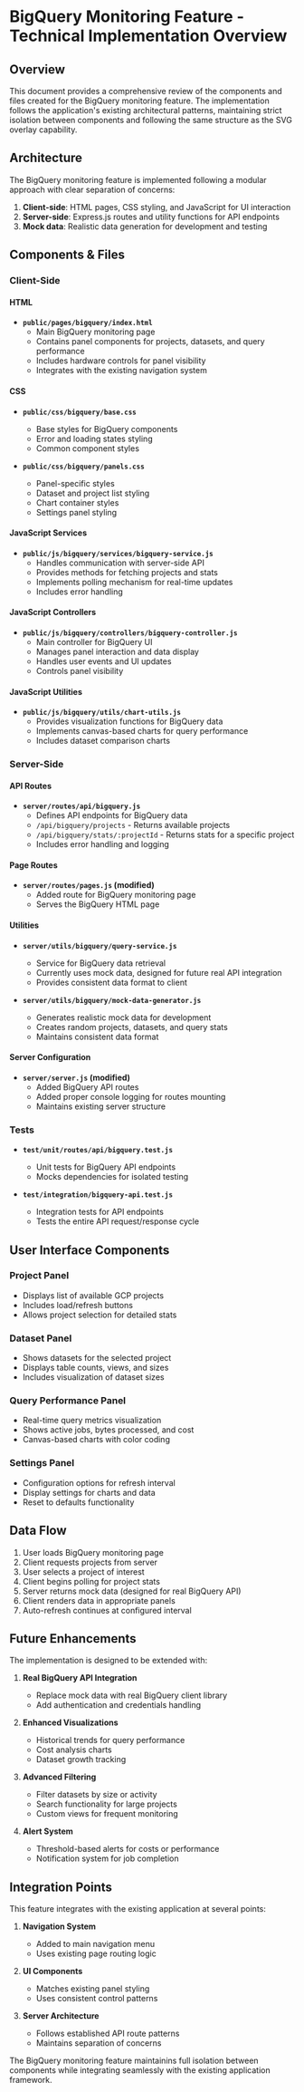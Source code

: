 # BigQuery Monitoring Feature - Technical Implementation Overview

## Overview
This document provides a comprehensive review of the components and files created for the BigQuery monitoring feature. The implementation follows the application's existing architectural patterns, maintaining strict isolation between components and following the same structure as the SVG overlay capability.

## Architecture

The BigQuery monitoring feature is implemented following a modular approach with clear separation of concerns:

1. **Client-side**: HTML pages, CSS styling, and JavaScript for UI interaction
2. **Server-side**: Express.js routes and utility functions for API endpoints
3. **Mock data**: Realistic data generation for development and testing

## Components & Files

### Client-Side

#### HTML
- **`public/pages/bigquery/index.html`**
  - Main BigQuery monitoring page
  - Contains panel components for projects, datasets, and query performance
  - Includes hardware controls for panel visibility
  - Integrates with the existing navigation system

#### CSS
- **`public/css/bigquery/base.css`**
  - Base styles for BigQuery components
  - Error and loading states styling
  - Common component styles
  
- **`public/css/bigquery/panels.css`**
  - Panel-specific styles
  - Dataset and project list styling
  - Chart container styles
  - Settings panel styling

#### JavaScript Services
- **`public/js/bigquery/services/bigquery-service.js`**
  - Handles communication with server-side API
  - Provides methods for fetching projects and stats
  - Implements polling mechanism for real-time updates
  - Includes error handling

#### JavaScript Controllers
- **`public/js/bigquery/controllers/bigquery-controller.js`**
  - Main controller for BigQuery UI
  - Manages panel interaction and data display
  - Handles user events and UI updates
  - Controls panel visibility

#### JavaScript Utilities
- **`public/js/bigquery/utils/chart-utils.js`**
  - Provides visualization functions for BigQuery data
  - Implements canvas-based charts for query performance
  - Includes dataset comparison charts

### Server-Side

#### API Routes
- **`server/routes/api/bigquery.js`**
  - Defines API endpoints for BigQuery data
  - `/api/bigquery/projects` - Returns available projects
  - `/api/bigquery/stats/:projectId` - Returns stats for a specific project
  - Includes error handling and logging

#### Page Routes
- **`server/routes/pages.js` (modified)**
  - Added route for BigQuery monitoring page
  - Serves the BigQuery HTML page

#### Utilities
- **`server/utils/bigquery/query-service.js`**
  - Service for BigQuery data retrieval
  - Currently uses mock data, designed for future real API integration
  - Provides consistent data format to client

- **`server/utils/bigquery/mock-data-generator.js`**
  - Generates realistic mock data for development
  - Creates random projects, datasets, and query stats
  - Maintains consistent data format

#### Server Configuration
- **`server/server.js` (modified)**
  - Added BigQuery API routes
  - Added proper console logging for routes mounting
  - Maintains existing server structure

### Tests

- **`test/unit/routes/api/bigquery.test.js`**
  - Unit tests for BigQuery API endpoints
  - Mocks dependencies for isolated testing

- **`test/integration/bigquery-api.test.js`**
  - Integration tests for API endpoints
  - Tests the entire API request/response cycle

## User Interface Components

### Project Panel
- Displays list of available GCP projects
- Includes load/refresh buttons
- Allows project selection for detailed stats

### Dataset Panel
- Shows datasets for the selected project
- Displays table counts, views, and sizes
- Includes visualization of dataset sizes

### Query Performance Panel
- Real-time query metrics visualization
- Shows active jobs, bytes processed, and cost
- Canvas-based charts with color coding

### Settings Panel
- Configuration options for refresh interval
- Display settings for charts and data
- Reset to defaults functionality

## Data Flow

1. User loads BigQuery monitoring page
2. Client requests projects from server
3. User selects a project of interest
4. Client begins polling for project stats
5. Server returns mock data (designed for real BigQuery API)
6. Client renders data in appropriate panels
7. Auto-refresh continues at configured interval

## Future Enhancements

The implementation is designed to be extended with:

1. **Real BigQuery API Integration**
   - Replace mock data with real BigQuery client library
   - Add authentication and credentials handling

2. **Enhanced Visualizations**
   - Historical trends for query performance
   - Cost analysis charts
   - Dataset growth tracking

3. **Advanced Filtering**
   - Filter datasets by size or activity
   - Search functionality for large projects
   - Custom views for frequent monitoring

4. **Alert System**
   - Threshold-based alerts for costs or performance
   - Notification system for job completion

## Integration Points

This feature integrates with the existing application at several points:

1. **Navigation System**
   - Added to main navigation menu
   - Uses existing page routing logic

2. **UI Components**
   - Matches existing panel styling
   - Uses consistent control patterns

3. **Server Architecture**
   - Follows established API route patterns
   - Maintains separation of concerns

The BigQuery monitoring feature maintainins full isolation between components while integrating seamlessly with the existing application framework.

